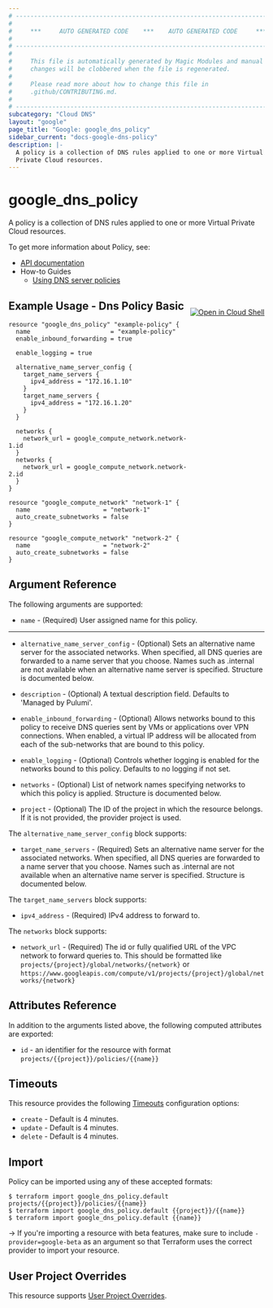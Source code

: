 ```yaml
---
# ----------------------------------------------------------------------------
#
#     ***     AUTO GENERATED CODE    ***    AUTO GENERATED CODE     ***
#
# ----------------------------------------------------------------------------
#
#     This file is automatically generated by Magic Modules and manual
#     changes will be clobbered when the file is regenerated.
#
#     Please read more about how to change this file in
#     .github/CONTRIBUTING.md.
#
# ----------------------------------------------------------------------------
subcategory: "Cloud DNS"
layout: "google"
page_title: "Google: google_dns_policy"
sidebar_current: "docs-google-dns-policy"
description: |-
  A policy is a collection of DNS rules applied to one or more Virtual
  Private Cloud resources.
---
```


# google\_dns\_policy

A policy is a collection of DNS rules applied to one or more Virtual
Private Cloud resources.

To get more information about Policy, see:

* [API documentation](https://cloud.google.com/dns/docs/reference/v1beta2/policies)
* How-to Guides
    * [Using DNS server policies](https://cloud.google.com/dns/zones/#using-dns-server-policies)

<div class = "oics-button" style="float: right; margin: 0 0 -15px">
  <a href="https://console.cloud.google.com/cloudshell/open?cloudshell_git_repo=https%3A%2F%2Fgithub.com%2Fterraform-google-modules%2Fdocs-examples.git&cloudshell_working_dir=dns_policy_basic&cloudshell_image=gcr.io%2Fgraphite-cloud-shell-images%2Fterraform%3Alatest&open_in_editor=main.tf&cloudshell_print=.%2Fmotd&cloudshell_tutorial=.%2Ftutorial.md" target="_blank">
    <img alt="Open in Cloud Shell" src="//gstatic.com/cloudssh/images/open-btn.svg" style="max-height: 44px; margin: 32px auto; max-width: 100%;">
  </a>
</div>

## Example Usage - Dns Policy Basic


```hcl
resource "google_dns_policy" "example-policy" {
  name                      = "example-policy"
  enable_inbound_forwarding = true

  enable_logging = true

  alternative_name_server_config {
    target_name_servers {
      ipv4_address = "172.16.1.10"
    }
    target_name_servers {
      ipv4_address = "172.16.1.20"
    }
  }

  networks {
    network_url = google_compute_network.network-1.id
  }
  networks {
    network_url = google_compute_network.network-2.id
  }
}

resource "google_compute_network" "network-1" {
  name                    = "network-1"
  auto_create_subnetworks = false
}

resource "google_compute_network" "network-2" {
  name                    = "network-2"
  auto_create_subnetworks = false
}
```

## Argument Reference

The following arguments are supported:


* `name` -
  (Required)
  User assigned name for this policy.


- - -


* `alternative_name_server_config` -
  (Optional)
  Sets an alternative name server for the associated networks.
  When specified, all DNS queries are forwarded to a name server that you choose.
  Names such as .internal are not available when an alternative name server is specified.
  Structure is documented below.

* `description` -
  (Optional)
  A textual description field. Defaults to 'Managed by Pulumi'.

* `enable_inbound_forwarding` -
  (Optional)
  Allows networks bound to this policy to receive DNS queries sent
  by VMs or applications over VPN connections. When enabled, a
  virtual IP address will be allocated from each of the sub-networks
  that are bound to this policy.

* `enable_logging` -
  (Optional)
  Controls whether logging is enabled for the networks bound to this policy.
  Defaults to no logging if not set.

* `networks` -
  (Optional)
  List of network names specifying networks to which this policy is applied.
  Structure is documented below.

* `project` - (Optional) The ID of the project in which the resource belongs.
    If it is not provided, the provider project is used.


The `alternative_name_server_config` block supports:

* `target_name_servers` -
  (Required)
  Sets an alternative name server for the associated networks. When specified,
  all DNS queries are forwarded to a name server that you choose. Names such as .internal
  are not available when an alternative name server is specified.
  Structure is documented below.


The `target_name_servers` block supports:

* `ipv4_address` -
  (Required)
  IPv4 address to forward to.

The `networks` block supports:

* `network_url` -
  (Required)
  The id or fully qualified URL of the VPC network to forward queries to.
  This should be formatted like `projects/{project}/global/networks/{network}` or
  `https://www.googleapis.com/compute/v1/projects/{project}/global/networks/{network}`

## Attributes Reference

In addition to the arguments listed above, the following computed attributes are exported:

* `id` - an identifier for the resource with format `projects/{{project}}/policies/{{name}}`


## Timeouts

This resource provides the following
[Timeouts](/docs/configuration/resources.html#timeouts) configuration options:

- `create` - Default is 4 minutes.
- `update` - Default is 4 minutes.
- `delete` - Default is 4 minutes.

## Import

Policy can be imported using any of these accepted formats:

```
$ terraform import google_dns_policy.default projects/{{project}}/policies/{{name}}
$ terraform import google_dns_policy.default {{project}}/{{name}}
$ terraform import google_dns_policy.default {{name}}
```

-> If you're importing a resource with beta features, make sure to include `-provider=google-beta`
as an argument so that Terraform uses the correct provider to import your resource.

## User Project Overrides

This resource supports [User Project Overrides](https://www.terraform.io/docs/providers/google/guides/provider_reference.html#user_project_override).
